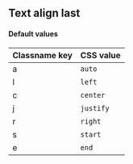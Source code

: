 ## Text align last


<!-- <values.textAlignLast> -->
#### Default values
|Classname key|CSS value    |
|-------------|-------------|
|a            |```auto```   |
|l            |```left```   |
|c            |```center``` |
|j            |```justify```|
|r            |```right```  |
|s            |```start```  |
|e            |```end```    |

<!-- </values.textAlignLast> -->


<!-- <variants.textAlignLast> -->

<!-- </variants.textAlignLast> -->